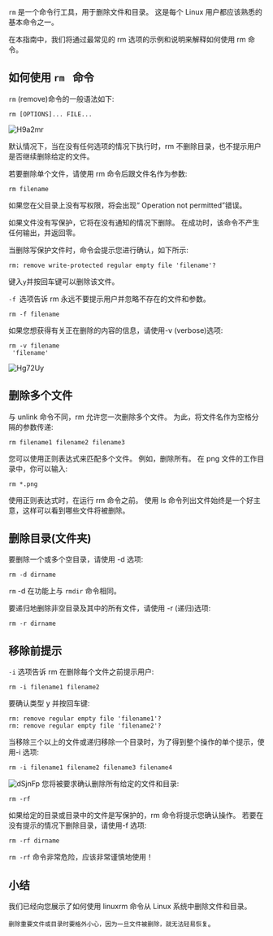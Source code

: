`rm` 是一个命令行工具，用于删除文件和目录。 这是每个 Linux 用户都应该熟悉的基本命令之一。


在本指南中，我们将通过最常见的 rm 选项的示例和说明来解释如何使用 rm 命令。

## 如何使用 `rm ` 命令

`rm` (remove)命令的一般语法如下:
```
rm [OPTIONS]... FILE...
```
![H9a2mr](https://gitee.com/stormzhang/mdPic/raw/master/uPic/H9a2mr.png)

默认情况下，当在没有任何选项的情况下执行时，rm 不删除目录，也不提示用户是否继续删除给定的文件。

若要删除单个文件，请使用 rm 命令后跟文件名作为参数:
```
rm filename
```

如果您在父目录上没有写权限，将会出现“ Operation not permitted”错误。

如果文件没有写保护，它将在没有通知的情况下删除。 在成功时，该命令不产生任何输出，并返回零。


当删除写保护文件时，命令会提示您进行确认，如下所示:
```
rm: remove write-protected regular empty file 'filename'?
```

键入` y `并按回车键可以删除该文件。


`-f `选项告诉 rm 永远不要提示用户并忽略不存在的文件和参数。
```
rm -f filename

```

如果您想获得有关正在删除的内容的信息，请使用-v (verbose)选项:
```
rm -v filename
 'filename'
```
![Hg72Uy](https://gitee.com/stormzhang/mdPic/raw/master/uPic/Hg72Uy.png)
##  删除多个文件
与 unlink 命令不同，rm 允许您一次删除多个文件。 为此，将文件名作为空格分隔的参数传递:
```
rm filename1 filename2 filename3
```

您可以使用正则表达式来匹配多个文件。 例如，删除所有。 在 png 文件的工作目录中，你可以输入:
```
rm *.png
```

使用正则表达式时，在运行 rm 命令之前。 使用 ls 命令列出文件始终是一个好主意，这样可以看到哪些文件将被删除。

## 删除目录(文件夹)

要删除一个或多个空目录，请使用 -d 选项:
```
rm -d dirname
```

`rm` -d 在功能上与 `rmdir` 命令相同。


要递归地删除非空目录及其中的所有文件，请使用 -r (递归)选项:
```
rm -r dirname
```
##  移除前提示

`-i` 选项告诉 rm 在删除每个文件之前提示用户:
```
rm -i filename1 filename2
```

要确认类型 y 并按回车键:
```
rm: remove regular empty file 'filename1'? 
rm: remove regular empty file 'filename2'? 
```


当移除三个以上的文件或递归移除一个目录时，为了得到整个操作的单个提示，使用-i 选项:
```
rm -i filename1 filename2 filename3 filename4
```
![dSjnFp](https://gitee.com/stormzhang/mdPic/raw/master/uPic/dSjnFp.png)
您将被要求确认删除所有给定的文件和目录:
```
rm -rf
```
如果给定的目录或目录中的文件是写保护的，rm 命令将提示您确认操作。 若要在没有提示的情况下删除目录，请使用-f 选项:
```
rm -rf dirname
```

`rm -rf` 命令非常危险，应该非常谨慎地使用！

## 小结

我们已经向您展示了如何使用 linuxrm 命令从 Linux 系统中删除文件和目录。

`删除重要文件或目录时要格外小心，因为一旦文件被删除，就无法轻易恢复`。

